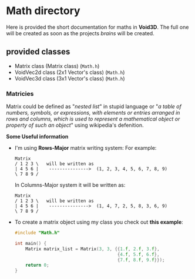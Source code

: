 # Math directory
Here is provided the short documentation for maths in **Void3D**. The full one will be created as soon as the projects *brains* will be created.

## provided classes

 - Matrix class (Matrix class) (`Math.h`)
 - VoidVec2d class (2x1 Vector's class) (`Math.h`)
 - VoidVec3d class (3x1 Vector's class) (`Math.h`)

### Matricies
Matrix could be defined as "*nested list*" in stupid language or "*a table of numbers, symbols, or expressions, with elements or entries arranged in rows and columns, which is used to represent a mathematical object or property of such an object*" using wikipedia's defenition.

**Some Useful information**
 - I'm using **Rows-Major** matrix writing system:
    For example: 
    ```
    Matrix 
    / 1 2 3 \   will be written as 
    | 4 5 6 |    --------------->  (1, 2, 3, 4, 5, 6, 7, 8, 9)
    \ 7 8 9 /

    ```
    In Columns-Major system it will be written as:
    ```
    Matrix 
    / 1 2 3 \   will be written as 
    | 4 5 6 |    --------------->  (1, 4, 7, 2, 5, 8, 3, 6, 9)
    \ 7 8 9 /

    ```
 - To create a matrix object using my class you check out **this example**:
    ```C++
    #include "Math.h"

    int main() {
        Matrix matrix_list = Matrix(3, 3, {{1.f, 2.f, 3.f},
                                           {4.f, 5.f, 6.f},
                                           {7.f, 8.f, 9.f}});
        return 0;
    } 
    ```

    

